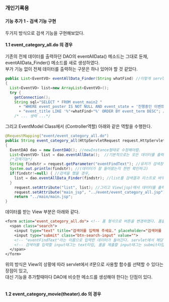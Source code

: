 ### 개인기록용
#### 기능 추가 1 - 검색 기능 구현
두가지 방식으로 검색 기능을 구현해보았다. <br><br>
__1.1 event_category_all.do 의 경우__ <br><br>
기존의 전체 데이터를 출력하던 DAO의 eventAllData() 메소드는 그대로 둔채, <br>
eventAllData_Finder() 메소드를 새로 생성하였다. <br>
부가 기능 없이 전체 데이터를 출력하는 구문은 하나 있어야 할 것 같았다. <br>
```java
public List<EventVO> eventAllData_Finder(String whatFind) //이렇게 servlet을 통해 받아올, 유저가 검색한 단어를 매개변수로 정하고,
{
  List<EventVO> list=new ArrayList<EventVO>();
  try {
    getConnection();
    String sql="SELECT * FROM event_main2 "
      + "WHERE event_poster IS NOT NULL AND event_state = '진행중인 이벤트' AND "
      + "event_title LIKE '%"+whatFind+"%' ORDER BY event_term DESC"; // 해당 단어를 포함하는 데이터들을 가져온다.
    /* ... 생략 ...*/
```
그리고 EventModel Class에서 (Controller역할) 아래와 같은 역할을 수행한다. <br>
```java
@RequestMapping("event/event_category_all.do")
public String event_category_all(HttpServletRequest request,HttpServletResponse response)
{
  EventDAO dao = new EventDAO(); //newInstance형태로 수정해야함.
  List<EventVO> list = dao.eventAllData();	//기본적으로는 모든 데이터를 출력하지만, 
  /*검색기능*/
  String findstr = request.getParameter("eventFindText"); //유저가 검색창을 이용했을때, 입력한 데이터를 받아와서
  System.out.println(findstr); //(데이터가 잘 들어왔는지 한번 확인하고)
  if(findstr!=null) { //검색을 했을 경우,
    list = dao.eventAllData_Finder(findstr); //list를 검색결과 리스트로 바꾸어준다.
  }   
	request.setAttribute("list", list); //그리고 View(jsp)에서 데이터를 출력할 수 있도록 list를 준비해둔다.
	request.setAttribute("main_jsp", "../event/event_category_all.jsp");
	return "../main/main.jsp";
}
```
데이터를 받는 View 부분은 아래와 같다.
```jsp
<form action="event_category_all.do"> <!-- 폼 형식으로 버튼을 변경하였다. 폼을 제출할 시 해당 .do를 실행한다.-->
  <span class="search">
    <input type="text" title="검색어를 입력해 주세요." placeholder="검색어를 입력해 주세요." class="input-text" name="eventFindText">
    <input type="submit" class="btn-search-input" value="">
    <!-- "eventFindText"라는 이름으로 입력한 데이터가 들어간다. servlet에서 해당 이름으로 참조를 해오면 된다.-->
    <!-- 검색어를 입력할 input태그는 text타입, 폼을 제출할 input태그는 submit타입으로 하면 된다. -->
  </span>
</form>
```
위의 방식은 View의 상황에 따라 servlet에서 if문으로 사용할 함수를 선택할 수 있다는 장점이 있고,<br>
대신 기능을 추가할때마다 DAO에 비슷한 메소드를 생성해야 한다는 단점이 있다.<br>
<br><br>
__1.2 event_category_movie(theater).do 의 경우__ <br><br>
